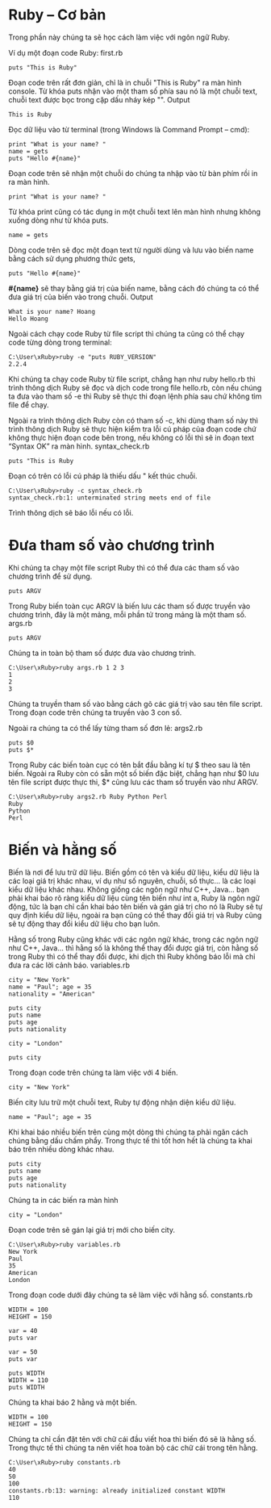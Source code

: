 # Ruby – Cơ bản

Trong phần này chúng ta sẽ học cách làm việc với ngôn ngữ Ruby.

Ví dụ một đoạn code Ruby:
first.rb

```
puts "This is Ruby"
```

Đoạn code trên rất đơn giản, chỉ là in chuỗi "This is Ruby" ra màn hình console. Từ khóa puts nhận vào một tham số phía sau nó là một chuỗi text, chuỗi text được bọc trong cặp dấu nháy kép "".
Output

```
This is Ruby
```

Đọc dữ liệu vào từ terminal (trong Windows là Command Prompt – cmd):

```
print "What is your name? "
name = gets
puts "Hello #{name}"
```

Đoạn code trên sẽ nhận một chuỗi do chúng ta nhập vào từ bàn phím rồi in ra màn hình.

```
print "What is your name? "
```

Từ khóa print cũng có tác dụng in một chuỗi text lên màn hình nhưng không xuống dòng như từ khóa puts.

```
name = gets
```

Dòng code trên sẽ đọc một đoạn text từ người dùng và lưu vào biến name bằng cách sử dụng phương thức gets,

```
puts "Hello #{name}"
```

**#{name}** sẽ thay bằng giá trị của biến name, bằng cách đó chúng ta có thể đưa giá trị của biến vào trong chuỗi.
Output

```
What is your name? Hoang
Hello Hoang
```

Ngoài cách chạy code Ruby từ file script thì chúng ta cũng có thể chạy code từng dòng trong terminal:

```
C:\User\xRuby>ruby -e "puts RUBY_VERSION"
2.2.4
```

Khi chúng ta chạy code Ruby từ file script, chẳng hạn như ruby hello.rb thì trình thông dịch Ruby sẽ đọc và dịch code trong file hello.rb, còn nếu chúng ta đưa vào tham số -e thì Ruby sẽ thực thi đoạn lệnh phía sau chứ không tìm file để chạy.

Ngoài ra trình thông dịch Ruby còn có tham số -c, khi dùng tham số này thì trình thông dịch Ruby sẽ thực hiện kiểm tra lỗi cú pháp của đoạn code chứ không thực hiện đoạn code bên trong, nếu không có lỗi thì sẽ in đoạn text “Syntax OK” ra màn hình.
syntax_check.rb

```
puts "This is Ruby
```

Đoạn có trên có lỗi cú pháp là thiếu dấu " kết thúc chuỗi.

```
C:\User\xRuby>ruby -c syntax_check.rb 
syntax_check.rb:1: unterminated string meets end of file
```

Trình thông dịch sẽ báo lỗi nếu có lỗi.

# Đưa tham số vào chương trình

Khi chúng ta chạy một file script Ruby thì có thể đưa các tham số vào chương trình để sử dụng.

```
puts ARGV
```

Trong Ruby biến toàn cục ARGV là biến lưu các tham số được truyền vào chương trình, đây là một mảng, mỗi phần tử trong mảng là một tham số.
args.rb

```
puts ARGV
```

Chúng ta in toàn bộ tham số được đưa vào chương trình.

```
C:\User\xRuby>ruby args.rb 1 2 3
1
2
3
```

Chúng ta truyền tham số vào bằng cách gõ các giá trị vào sau tên file script. Trong đoạn code trên chúng ta truyền vào 3 con số.

Ngoài ra chúng ta có thể lấy từng tham số đơn lẻ:
args2.rb

```
puts $0
puts $*
```

Trong Ruby các biến toàn cục có tên bắt đầu bằng kí tự $ theo sau là tên biến. Ngoài ra Ruby còn có sẵn một số biến đặc biệt, chẳng hạn như $0 lưu tên file script được thực thi, $* cũng lưu các tham số truyền vào như ARGV.

```
C:\User\xRuby>ruby args2.rb Ruby Python Perl
Ruby
Python
Perl
```

# Biến và hằng số

Biến là nơi để lưu trữ dữ liệu. Biến gồm có tên và kiểu dữ liệu, kiểu dữ liệu là các loại giá trị khác nhau, ví dụ như số nguyên, chuỗi, số thực… là các loại kiểu dữ liệu khác nhau. Không giống các ngôn ngữ như C++, Java… bạn phải khai báo rõ ràng kiểu dữ liệu cùng tên biến như int a, Ruby là ngôn ngữ động, tức là bạn chỉ cần khai báo tên biến và gán giá trị cho nó là Ruby sẽ tự quy định kiểu dữ liệu, ngoài ra bạn cũng có thể thay đổi giá trị và Ruby cũng sẽ tự động thay đổi kiểu dữ liệu cho bạn luôn.

Hằng số trong Ruby cũng khác với các ngôn ngữ khác, trong các ngôn ngữ như C++, Java… thì hằng số là không thể thay đổi được giá trị, còn hằng số trong Ruby thì có thể thay đổi được, khi dịch thì Ruby không báo lỗi mà chỉ đưa ra các lời cảnh báo.
variables.rb

```
city = "New York"
name = "Paul"; age = 35
nationality = "American"
 
puts city
puts name
puts age
puts nationality
 
city = "London"
 
puts city
```

Trong đoạn code trên chúng ta làm việc với 4 biến.

```	
city = "New York"
```

Biến city lưu trữ một chuỗi text, Ruby tự động nhận diện kiểu dữ liệu.

```
name = "Paul"; age = 35
```

Khi khai báo nhiều biến trên cùng một dòng thì chúng ta phải ngăn cách chúng bằng dấu chấm phẩy. Trong thực tế thì tốt hơn hết là chúng ta khai báo trên nhiều dòng khác nhau.

```	
puts city
puts name
puts age
puts nationality
```

Chúng ta in các biến ra màn hình

```
city = "London"
```

Đoạn code trên sẽ gán lại giá trị mới cho biến city.

```
C:\User\xRuby>ruby variables.rb 
New York
Paul
35
American
London
```

Trong đoạn code dưới đây chúng ta sẽ làm việc với hằng số.
constants.rb

```
WIDTH = 100
HEIGHT = 150
 
var = 40
puts var
 
var = 50
puts var
 
puts WIDTH
WIDTH = 110
puts WIDTH
```

Chúng ta khai báo 2 hằng và một biến.

```
WIDTH = 100
HEIGHT = 150
```

Chúng ta chỉ cần đặt tên với chữ cái đầu viết hoa thì biến đó sẽ là hằng số. Trong thực tế thì chúng ta nên viết hoa toàn bộ các chữ cái trong tên hằng.

```
C:\User\xRuby>ruby constants.rb 
40
50
100
constants.rb:13: warning: already initialized constant WIDTH
110
```
